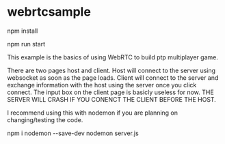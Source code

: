 # webrtcsample

npm install

npm run start

This example is the basics of using WebRTC to build ptp multiplayer game.

There are two pages host and client. Host will connect to the server using websocket as soon as the page loads. Client will connect to the server and exchange information with the host using the server once you click connect. The input box on the client page is basicly useless for now.
THE SERVER WILL CRASH IF YOU CONENCT THE CLIENT BEFORE THE HOST.


I recommend using this with nodemon if you are planning on changing/testing the code.

npm i nodemon --save-dev
nodemon server.js
